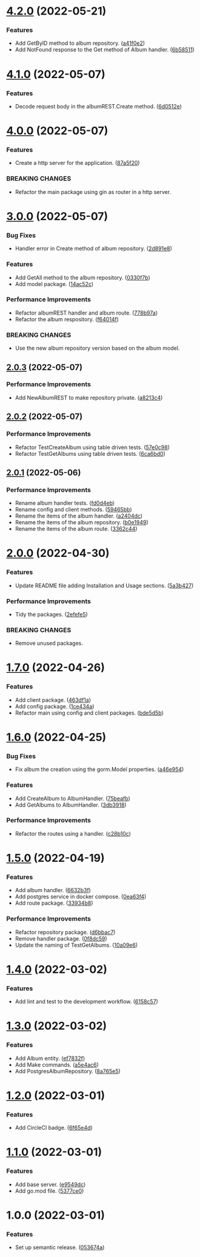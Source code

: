 # [4.2.0](https://github.com/ae-lexs/ae_albums_api/compare/v4.1.0...v4.2.0) (2022-05-21)


### Features

* Add GetByID method to album repository. ([a41f0e2](https://github.com/ae-lexs/ae_albums_api/commit/a41f0e2102d3d055e12a113adc01ab329aafd8f4))
* Add NotFound response to the Get method of Album handler. ([6b58511](https://github.com/ae-lexs/ae_albums_api/commit/6b5851124059c07e806c68cd8954eab5c75a7d5d))

# [4.1.0](https://github.com/ae-lexs/ae_albums_api/compare/v4.0.0...v4.1.0) (2022-05-07)


### Features

* Decode request body in the albumREST.Create method. ([6d0512e](https://github.com/ae-lexs/ae_albums_api/commit/6d0512e4a8bd72d15ecb67a203e546e9f5713ee6))

# [4.0.0](https://github.com/ae-lexs/ae_albums_api/compare/v3.0.0...v4.0.0) (2022-05-07)


### Features

* Create a http server for the application. ([87a5f20](https://github.com/ae-lexs/ae_albums_api/commit/87a5f206d82dd6d5c62913546499642910ff845c))


### BREAKING CHANGES

* Refactor the main package using gin as router in a http server.

# [3.0.0](https://github.com/ae-lexs/ae_albums_api/compare/v2.0.3...v3.0.0) (2022-05-07)


### Bug Fixes

* Handler error in Create method of album repository. ([2d891e8](https://github.com/ae-lexs/ae_albums_api/commit/2d891e88c1a104e1b4beb74f1dba554c436b99c9))


### Features

* Add GetAll method to the album repository. ([0330f7b](https://github.com/ae-lexs/ae_albums_api/commit/0330f7b291ff9315b6584fda72127aaccfe4fb02))
* Add model package. ([14ac52c](https://github.com/ae-lexs/ae_albums_api/commit/14ac52ceb1f78cd146d643f1791e2f5a71f3ddec))


### Performance Improvements

* Refactor albumREST handler and album route. ([778b97a](https://github.com/ae-lexs/ae_albums_api/commit/778b97af9cab0f5eef09a113034fca9fc4c4a726))
* Refactor the album respository. ([f64014f](https://github.com/ae-lexs/ae_albums_api/commit/f64014f59b3dc3de42d2fd3e4f273b6607a69805))


### BREAKING CHANGES

* Use the new album repository version based on the album model.

## [2.0.3](https://github.com/ae-lexs/ae_albums_api/compare/v2.0.2...v2.0.3) (2022-05-07)


### Performance Improvements

* Add NewAlbumREST to make repository private. ([a8213c4](https://github.com/ae-lexs/ae_albums_api/commit/a8213c428ab7ac4d5b4dd3eaff2bda4e44d3a66e))

## [2.0.2](https://github.com/ae-lexs/ae_albums_api/compare/v2.0.1...v2.0.2) (2022-05-07)


### Performance Improvements

* Refactor TestCreateAlbum using table driven tests. ([57e0c98](https://github.com/ae-lexs/ae_albums_api/commit/57e0c980a425355b4e4c2b7d541fae665ef69d3b))
* Refactor TestGetAlbums using table driven tests. ([6ca6bd0](https://github.com/ae-lexs/ae_albums_api/commit/6ca6bd074ec0864d2600e94bcced8467740fcf04))

## [2.0.1](https://github.com/ae-lexs/ae_albums_api/compare/v2.0.0...v2.0.1) (2022-05-06)


### Performance Improvements

* Rename album handler tests. ([fd0d4eb](https://github.com/ae-lexs/ae_albums_api/commit/fd0d4ebac894d4c66f6d8adc4f73220e95bcfa53))
* Rename config and client methods. ([59465bb](https://github.com/ae-lexs/ae_albums_api/commit/59465bb55c2f7bb0d0cfe183a3bb9c620e8c6c09))
* Rename the items of the album handler. ([a2404dc](https://github.com/ae-lexs/ae_albums_api/commit/a2404dc5c2d7a4e8871ccfd03d07dfce8003d871))
* Rename the items of the album repository. ([b0e1949](https://github.com/ae-lexs/ae_albums_api/commit/b0e1949876be9ba2d8bbbdb1eee3b81a78c4ed00))
* Rename the items of the album route. ([3362c44](https://github.com/ae-lexs/ae_albums_api/commit/3362c44eaf2ec15ee075af7d9fdaecdfdfd629a3))

# [2.0.0](https://github.com/ae-lexs/ae_albums_api/compare/v1.7.0...v2.0.0) (2022-04-30)


### Features

* Update README file adding Installation and Usage sections. ([5a3b427](https://github.com/ae-lexs/ae_albums_api/commit/5a3b4275edfc5f1338f5d601a3ca0fa9c7dca975))


### Performance Improvements

* Tidy the packages. ([2efefe5](https://github.com/ae-lexs/ae_albums_api/commit/2efefe5b5de9e79bdd1966fc9825dce4b2a71a10))


### BREAKING CHANGES

* Remove unused packages.

# [1.7.0](https://github.com/ae-lexs/ae_albums_api/compare/v1.6.0...v1.7.0) (2022-04-26)


### Features

* Add client package. ([463df1a](https://github.com/ae-lexs/ae_albums_api/commit/463df1a3d22a371f8a37752de3932f46e5835dc8))
* Add config package. ([1ce434a](https://github.com/ae-lexs/ae_albums_api/commit/1ce434ac8f12310404f49955506b7a368eb09720))
* Refactor main using config and client packages. ([bde5d5b](https://github.com/ae-lexs/ae_albums_api/commit/bde5d5b70db57420a103e7b1c664dc1809089b0c))

# [1.6.0](https://github.com/ae-lexs/ae_albums_api/compare/v1.5.0...v1.6.0) (2022-04-25)


### Bug Fixes

* Fix album the creation using the gorm.Model properties. ([a46e954](https://github.com/ae-lexs/ae_albums_api/commit/a46e9547498fcbee209c9ca5e1c2967d89d3adaa))


### Features

* Add CreateAlbum to AlbumHandler. ([75beafb](https://github.com/ae-lexs/ae_albums_api/commit/75beafb418daffdefd466fca91d3913e6a3323d3))
* Add GetAlbums to AlbumHandler. ([3db3918](https://github.com/ae-lexs/ae_albums_api/commit/3db39184ca48c34c27d5516d2a8afb2b70f947ff))


### Performance Improvements

* Refactor the routes using a handler. ([c28b10c](https://github.com/ae-lexs/ae_albums_api/commit/c28b10cec9f713628d3f3cf81b2617bc88d9c115))

# [1.5.0](https://github.com/ae-lexs/ae_albums_api/compare/v1.4.0...v1.5.0) (2022-04-19)


### Features

* Add album handler. ([6632b3f](https://github.com/ae-lexs/ae_albums_api/commit/6632b3f85a36f19e4df682d6301c2948c89023ae))
* Add postgres service in docker compose. ([0ea63f4](https://github.com/ae-lexs/ae_albums_api/commit/0ea63f44c4be4ebfd16683544f0dd2f9e777f436))
* Add route package. ([33934b8](https://github.com/ae-lexs/ae_albums_api/commit/33934b81461ce7c28699abec257564038b9afab1))


### Performance Improvements

* Refactor repository package. ([d6bbac7](https://github.com/ae-lexs/ae_albums_api/commit/d6bbac75fb9d3d168b610e1ad259df5296f36ff2))
* Remove handler package. ([0f8dc59](https://github.com/ae-lexs/ae_albums_api/commit/0f8dc594dba11387f29e3b91a009e3f074becc08))
* Update the naming of TestGetAlbums. ([10a09e6](https://github.com/ae-lexs/ae_albums_api/commit/10a09e68026da5f9aaa34bcc76f4b665db0e97cc))

# [1.4.0](https://github.com/ae-lexs/ae_albums_api/compare/v1.3.0...v1.4.0) (2022-03-02)


### Features

* Add lint and test to the development workflow. ([6158c57](https://github.com/ae-lexs/ae_albums_api/commit/6158c57aef7e9efdaaa518bd12057fa0a0282be3))

# [1.3.0](https://github.com/ae-lexs/ae_albums_api/compare/v1.2.0...v1.3.0) (2022-03-02)


### Features

* Add Album entity. ([ef7832f](https://github.com/ae-lexs/ae_albums_api/commit/ef7832fea5f850969355c08bae0e568ae746a64c))
* Add Make commands. ([a5e4ac6](https://github.com/ae-lexs/ae_albums_api/commit/a5e4ac65ad1c0a9c5a572bb439ef771f2bf248e7))
* Add PostgresAlbumRepository. ([8a765e5](https://github.com/ae-lexs/ae_albums_api/commit/8a765e579259d27309cdf79725bcd8bb3177d3f3))

# [1.2.0](https://github.com/ae-lexs/ae_albums_api/compare/v1.1.0...v1.2.0) (2022-03-01)


### Features

* Add CircleCI badge. ([6f65e4d](https://github.com/ae-lexs/ae_albums_api/commit/6f65e4dd4e2e52d4b2a35816c73e1dee4e2164e7))

# [1.1.0](https://github.com/ae-lexs/ae_albums_api/compare/v1.0.0...v1.1.0) (2022-03-01)


### Features

* Add base server. ([e9549dc](https://github.com/ae-lexs/ae_albums_api/commit/e9549dcfd290cd51f90a644b29469f205a752335))
* Add go.mod file. ([5377ce0](https://github.com/ae-lexs/ae_albums_api/commit/5377ce09d3f3a02c207169ad03e262e192bff4fb))

# 1.0.0 (2022-03-01)


### Features

* Set up semantic release. ([053674a](https://github.com/ae-lexs/ae_albums_api/commit/053674a347612b26e421bc99056f36ffcb723c05))
